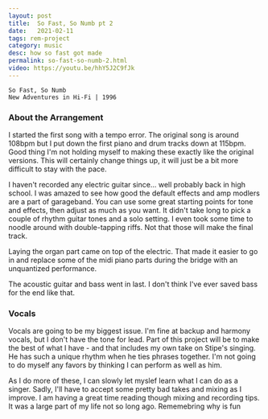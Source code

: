```yaml
---
layout: post
title:  So Fast, So Numb pt 2
date:   2021-02-11
tags: rem-project
category: music
desc: how so fast got made
permalink: so-fast-so-numb-2.html
video: https://youtu.be/hhY5J2C9fJk
---
```


```
So Fast, So Numb
New Adventures in Hi-Fi | 1996
```

### About the Arrangement
I started the first song with a tempo error. The original song is around 108bpm but I put down the first piano and drum tracks down at 115bpm. Good thing I'm not holding myself to making these exactly like the original versions. This will certainly change things up, it will just be a bit more difficult to stay with the pace.

I haven't recorded any electric guitar since... well probably back in high school. I was amazed to see how good the default effects and amp modlers are a part of garageband. You can use some great starting points for tone and effects, then adjust as much as you want. It didn't take long to pick a couple of rhythm guitar tones and a solo setting. I even took some time to noodle around with double-tapping riffs. Not that those will make the final track.

Laying the organ part came on top of the electric. That made it easier to go in and replace some of the midi piano parts during the bridge with an unquantized performance.

The acoustic guitar and bass went in last. I don't think I've ever saved bass for the end like that.

### Vocals
Vocals are going to be my biggest issue. I'm fine at backup and harmony vocals, but I don't have the tone for lead. Part of this project will be to make the best of what I have - and that includes my own take on Stipe's singing. He has such a unique rhythm when he ties phrases together. I'm not going to do myself any favors by thinking I can perform as well as him.

As I do more of these, I can slowly let myslef learn what I can do as a singer. Sadly, I'll have to accept some pretty bad takes and mixing as I improve.  I am having a great time reading though mixing and recording tips. It was a large part of my life not so long ago. Rememebring why is fun